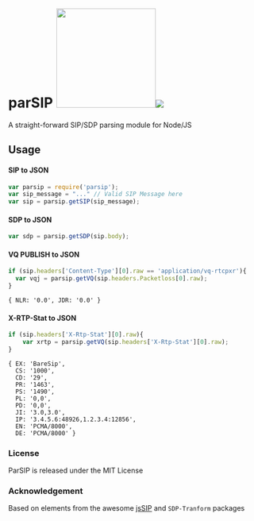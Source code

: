 
# parSIP <img src="https://user-images.githubusercontent.com/1423657/38137158-590eefbc-3423-11e8-96dd-487022b5618c.gif" width=200 /><img src="https://travis-ci.org/lmangani/parsip.svg?branch=master"/>

A straight-forward SIP/SDP parsing module for Node/JS

## Usage
#### SIP to JSON
```javascript
var parsip = require('parsip');
var sip_message = "..." // Valid SIP Message here
var sip = parsip.getSIP(sip_message);
```

#### SDP to JSON
```javascript
var sdp = parsip.getSDP(sip.body);
```

#### VQ PUBLISH to JSON
```javascript
if (sip.headers['Content-Type'][0].raw == 'application/vq-rtcpxr'){
  var vqj = parsip.getVQ(sip.headers.Packetloss[0].raw);
}
```
```
{ NLR: '0.0', JDR: '0.0' }
```

#### X-RTP-Stat to JSON
```javascript
if (sip.headers['X-Rtp-Stat'][0].raw){
	var xrtp = parsip.getVQ(sip.headers['X-Rtp-Stat'][0].raw);
}
```
```
{ EX: 'BareSip',
  CS: '1000',
  CD: '29',
  PR: '1463',
  PS: '1490',
  PL: '0,0',
  PD: '0,0',
  JI: '3.0,3.0',
  IP: '3.4.5.6:48926,1.2.3.4:12856',
  EN: 'PCMA/8000',
  DE: 'PCMA/8000' }
```

### License
ParSIP is released under the MIT License

### Acknowledgement
Based on elements from the awesome [jsSIP](https://github.com/versatica/JsSIP) and `SDP-Tranform` packages
